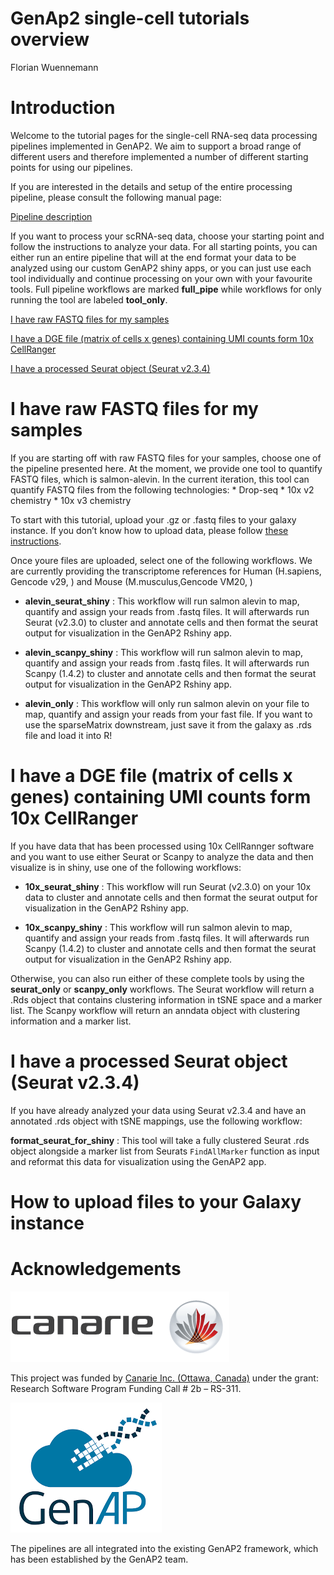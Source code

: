 GenAp2 single-cell tutorials overview
================
Florian Wuennemann

# Introduction

Welcome to the tutorial pages for the single-cell RNA-seq data
processing pipelines implemented in GenAP2. We aim to support a broad
range of different users and therefore implemented a number of different
starting points for using our pipelines.

If you are interested in the details and setup of the entire processing
pipeline, please consult the following manual page:

[Pipeline description](./pipeline_description.md)

If you want to process your scRNA-seq data, choose your starting point
and follow the instructions to analyze your data. For all starting
points, you can either run an entire pipeline that will at the end
format your data to be analyzed using our custom GenAP2 shiny apps, or
you can just use each tool individually and continue processing on your
own with your favourite tools. Full pipeline workflows are marked
**full\_pipe** while workflows for only running the tool are labeled
**tool\_only**.

[I have raw FASTQ files for my samples](#part1)

[I have a DGE file (matrix of cells x genes) containing UMI counts form
10x CellRanger](#part2)

[I have a processed Seurat object (Seurat v2.3.4)](#part3)

<a id="part1"></a>

# I have raw FASTQ files for my samples

If you are starting off with raw FASTQ files for your samples, choose
one of the pipeline presented here. At the moment, we provide one tool
to quantify FASTQ files, which is salmon-alevin. In the current
iteration, this tool can quantify FASTQ files from the following
technologies: \* Drop-seq \* 10x v2 chemistry \* 10x v3 chemistry

To start with this tutorial, upload your .gz or .fastq files to your
galaxy instance. If you don’t know how to upload data, please follow
[these instructions](#Upload_files).

Once youre files are uploaded, select one of the following workflows. We
are currently providing the transcriptome references for Human
(H.sapiens, Gencode v29, ) and Mouse (M.musculus,Gencode VM20, )

  - **alevin\_seurat\_shiny** : This workflow will run salmon alevin to
    map, quantify and assign your reads from .fastq files. It will
    afterwards run Seurat (v2.3.0) to cluster and annotate cells and
    then format the seurat output for visualization in the GenAP2 Rshiny
    app.

  - **alevin\_scanpy\_shiny** : This workflow will run salmon alevin to
    map, quantify and assign your reads from .fastq files. It will
    afterwards run Scanpy (1.4.2) to cluster and annotate cells and then
    format the seurat output for visualization in the GenAP2 Rshiny app.

  - **alevin\_only** : This workflow will only run salmon alevin on your
    file to map, quantify and assign your reads from your fast file. If
    you want to use the sparseMatrix downstream, just save it from the
    galaxy as .rds file and load it into
R\!

<a id="part2"></a>

# I have a DGE file (matrix of cells x genes) containing UMI counts form 10x CellRanger

If you have data that has been processed using 10x CellRannger software
and you want to use either Seurat or Scanpy to analyze the data and then
visualize is in shiny, use one of the following workflows:

  - **10x\_seurat\_shiny** : This workflow will run Seurat (v2.3.0) on
    your 10x data to cluster and annotate cells and then format the
    seurat output for visualization in the GenAP2 Rshiny app.

  - **10x\_scanpy\_shiny** : This workflow will run salmon alevin to
    map, quantify and assign your reads from .fastq files. It will
    afterwards run Scanpy (1.4.2) to cluster and annotate cells and then
    format the seurat output for visualization in the GenAP2 Rshiny app.

Otherwise, you can also run either of these complete tools by using the
**seurat\_only** or **scanpy\_only** workflows. The Seurat workflow will
return a .Rds object that contains clustering information in tSNE space
and a marker list. The Scanpy workflow will return an anndata object
with clustering information and a marker list.

<a id="part3"></a>

# I have a processed Seurat object (Seurat v2.3.4)

If you have already analyzed your data using Seurat v2.3.4 and have an
annotated .rds object with tSNE mappings, use the following workflow:

**format\_seurat\_for\_shiny** : This tool will take a fully clustered
Seurat .rds object alongside a marker list from Seurats `FindAllMarker`
function as input and reformat this data for visualization using the
GenAP2 app.

<a id="Upload_files"></a>

# How to upload files to your Galaxy instance

# Acknowledgements

![](../www/canarie-logo.png)

This project was funded by [Canarie Inc. (Ottawa,
Canada)](https://www.canarie.ca/) under the grant: Research Software
Program Funding Call \# 2b – RS-311.

![](../www/genap_logo.png)

The pipelines are all integrated into the existing GenAP2 framework,
which has been established by the GenAP2 team.
